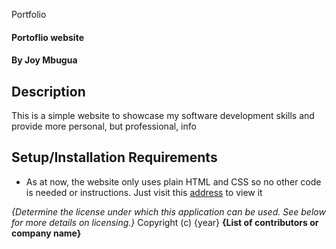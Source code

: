 Portfolio
#### Portoflio website
#### By Joy Mbugua
## Description
This is a simple website to showcase my software development skills and provide more personal, but professional, info

## Setup/Installation Requirements
* As at now, the website only uses plain HTML and CSS so no other code is needed or instructions. Just visit this [address](https://joymbugua.github.io/Portfolio/) to view it


*{Determine the license under which this application can be used.  See below for more details on licensing.}*
Copyright (c) {year} **{List of contributors or company name}**
  
